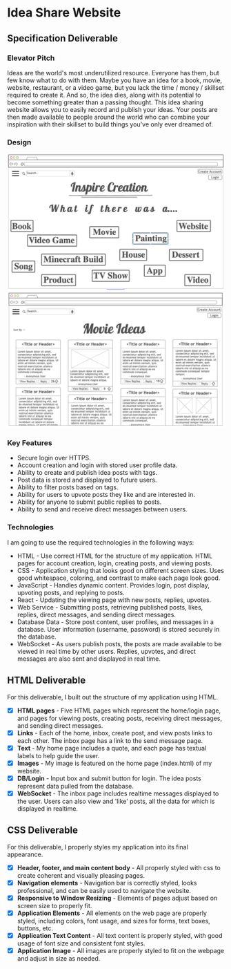 # Idea Share Website

## Specification Deliverable

### Elevator Pitch

Ideas are the world's most underutilized resource. Everyone has them,
but few know what to do with them. Maybe you have an idea
for a book, movie, website, restaurant, or a video game, but you lack the
time / money / skillset required to create it. And so, the idea dies, along
with its potential to become something greater than a passing thought.
This idea sharing website allows you to easily record and publish your
ideas. Your posts are then made available to people around the world who
can combine your inspiration with their skillset to build things you've
only ever dreamed of.

### Design

![Home Page](main_page.png)
![Movies Example Page](movie_page.png)

### Key Features

* Secure login over HTTPS.
* Account creation and login with stored user profile data.
* Ability to create and publish idea posts with tags.
* Post data is stored and displayed to future users.
* Ability to filter posts based on tags.
* Ability for users to upvote posts they like and are interested in.
* Ability for anyone to submit public replies to posts.
* Ability to send and receive direct messages between users.

### Technologies

I am going to use the required technologies in the following ways:
* HTML - Use correct HTML for the structure of my application. HTML pages
  for account creation, login, creating posts, and viewing posts.
* CSS - Application styling that looks good on different screen sizes.
  Uses good whitespace, coloring, and contrast to make each page look good.
* JavaScript - Handles dynamic content. Provides login, post display, upvoting
  posts, and replying to posts.
* React - Updating the viewing page with new posts, replies, upvotes.
* Web Service - Submitting posts, retrieving published posts, likes, replies,
  direct messages, and sending direct messages.
* Database Data - Store post content, user profiles, and messages in a database.
  User information (username, password) is stored securely in the database.
* WebSocket - As users publish posts, the posts are made available to be viewed
  in real time by other users. Replies, upvotes, and direct messages are
  also sent and displayed in real time.

## HTML Deliverable

For this deliverable, I built out the structure of my application using HTML.

- [x] **HTML pages** - Five HTML pages which represent the home/login page, and pages for viewing posts, creating posts, receiving direct messages, and sending direct messages.
- [x] **Links** - Each of the home, inbox, create post, and view posts links to each other. The inbox page has a link to the send message page.
- [x] **Text** - My home page includes a quote, and each page has textual labels to help guide the user.
- [x] **Images** - My image is featured on the home page (index.html) of my website.
- [x] **DB/Login** - Input box and submit button for login. The idea posts represent data pulled from the database.
- [x] **WebSocket** - The inbox page includes realtime messages displayed to the user. Users can also view and 'like' posts, all the data for which is displayed in realtime.

## CSS Deliverable

For this deliverable, I properly styles my application into its final appearance.

- [x] **Header, footer, and main content body** - All properly styled with css to create coherent and visually pleasing pages.
- [x] **Navigation elements** - Navigation bar is correctly styled, looks professional, and can be easily used to navigate the website.
- [x] **Responsive to Window Resizing** - Elements of pages adjust based on screen size to properly fit.
- [x] **Application Elements** - All elements on the web page are properly styled, including colors, font usage, and sizes for forms, text boxes, buttons, etc.
- [x] **Application Text Content** - All text content is properly styled, with good usage of font size and consistent font styles.
- [x] **Application Image** - All images are properly styled to fit on the webpage and adjust in size as needed.
